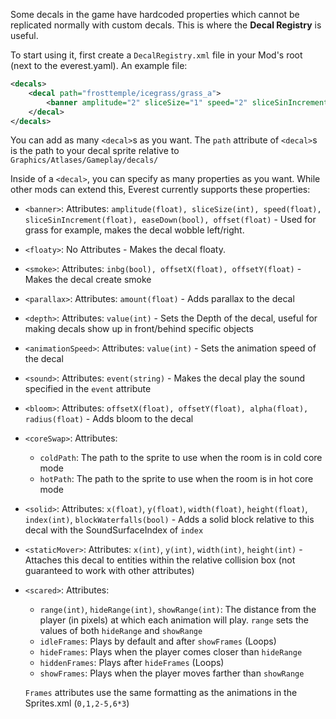 Some decals in the game have hardcoded properties which cannot be replicated normally with custom decals. This is where the **Decal Registry** is useful.

To start using it, first create a `DecalRegistry.xml` file in your Mod's root (next to the everest.yaml). An example file:
```xml
<decals>
	<decal path="frosttemple/icegrass/grass_a">
		<banner amplitude="2" sliceSize="1" speed="2" sliceSinIncrement="0.05" easeDown="false" offset="-2" />
	</decal>
</decals>
```
You can add as many `<decal>`s as you want. The `path` attribute of `<decal>`s is the path to your decal sprite relative to `Graphics/Atlases/Gameplay/decals/`

Inside of a `<decal>`, you can specify as many properties as you want. While other mods can extend this, Everest currently supports these properties:
* `<banner>`: Attributes: `amplitude(float), sliceSize(int), speed(float), sliceSinIncrement(float), easeDown(bool), offset(float)` - Used for grass for example, makes the decal wobble left/right.
* `<floaty>`: No Attributes - Makes the decal floaty.
* `<smoke>`: Attributes: `inbg(bool), offsetX(float), offsetY(float)` - Makes the decal create smoke
* `<parallax>`: Attributes: `amount(float)` - Adds parallax to the decal
* `<depth>`: Attributes: `value(int)` - Sets the Depth of the decal, useful for making decals show up in front/behind specific objects
* `<animationSpeed>`: Attributes: `value(int)` - Sets the animation speed of the decal
* `<sound>`: Attributes: `event(string)` - Makes the decal play the sound specified in the `event` attribute
* `<bloom>`: Attributes: `offsetX(float), offsetY(float), alpha(float), radius(float)` - Adds bloom to the decal
* `<coreSwap>`: Attributes:
  * `coldPath`: The path to the sprite to use when the room is in cold core mode
  * `hotPath`: The path to the sprite to use when the room is in hot core mode
* `<solid>`: Attributes: `x(float)`, `y(float)`, `width(float)`, `height(float)`, `index(int)`, `blockWaterfalls(bool)` - Adds a solid block relative to this decal with the SoundSurfaceIndex of `index`
* `<staticMover>`: Attributes: `x(int)`, `y(int)`, `width(int)`, `height(int)` - Attaches this decal to entities within the relative collision box (not guaranteed to work with other attributes)
* `<scared>`: Attributes:
  * `range(int)`, `hideRange(int)`, `showRange(int)`: The distance from the player (in pixels) at which each animation will play. `range` sets the values of both `hideRange` and `showRange`
  * `idleFrames`: Plays by default and after `showFrames` (Loops)
  * `hideFrames`: Plays when the player comes closer than `hideRange`
  * `hiddenFrames`: Plays after `hideFrames` (Loops)
  * `showFrames`: Plays when the player moves farther than `showRange`

  `Frames` attributes use the same formatting as the animations in the Sprites.xml (`0,1,2-5,6*3`)
